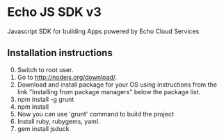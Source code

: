 # Echo JS SDK v3

Javascript SDK for building Apps powered by Echo Cloud Services

## Installation instructions
0. Switch to root user.
1. Go to http://nodejs.org/download/.
2. Download and install package for your OS using instructions from the link "Installing from package managers" below the package list.
3. npm install -g grunt
4. npm install
5. Now you can use 'grunt' command to build the project
6. Install ruby, rubygems, yaml.
7. gem install jsduck
